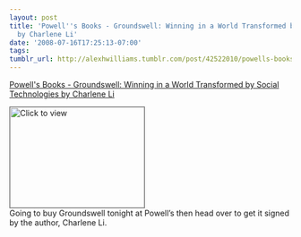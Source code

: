 ```yaml
---
layout: post
title: 'Powell''s Books - Groundswell: Winning in a World Transformed by Social Technologies
  by Charlene Li'
date: '2008-07-16T17:25:13-07:00'
tags: 
tumblr_url: http://alexhwilliams.tumblr.com/post/42522010/powells-books-groundswell-winning-in-a-world
---
```

<a href="https://www.iterasi.net/OpenViewer.aspx?sqrlitid=Mhv4j7P9x0Ogb4H6YkMXNA">Powell's Books - Groundswell: Winning in a World Transformed by Social Technologies by Charlene Li</a><br/><p><a href="https://www.iterasi.net/OpenViewer.aspx?sqrlitid=Mhv4j7P9x0Ogb4H6YkMXNA" target="_blank"> <img src="http://AssetHost01a.iterasi.net/ec2eb670e447/94d5ad32ba6b/ff6f9e86baa1/60c641669fbc/86e86a5b-4bfa-45ca-aeb2-18b3f0594c9c/thumbnail.jpg???20080717002842???iIbjVZ6VahxpX/W9whOPwSPKOMfAvrw/XjBkKGTpUESPlWJm/o5rbw7SDpUB4i2peh6dtIfW7CMUnzda3kiBOKiuE7ElAuVM1vXSU3MectpE19ioUlMOyKT7jbtyHNLkcgg+UpIUHmLcemhNxBGAcQIutA1hhPcjJVMxWVQt2EE=" width="240" height="180" style="border:solid 1px #666" alt="Click to view"/></a>
<br/>Going to buy Groundswell tonight at Powell&#8217;s then head over to get it signed by the author, Charlene Li.</p>

